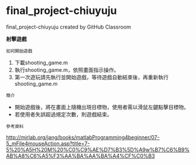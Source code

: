 # final_project-chiuyuju
final_project-chiuyuju created by GitHub Classroom

**射擊遊戲**

`如何開始遊戲`
1. 下載shooting_game.m
2. 執行shooting_game.m，依照畫面指示操作。
3. 第一次遊玩請先執行並開始遊戲，等待遊戲自動結束後，再重新執行shooting_game.m

`簡介`
* 開始遊戲後，將在畫面上隨機出現目標物，使用者需以滑鼠左鍵點擊目標物。
* 若使用者失誤超過規定次數，則遊戲結束。


`參考資料`

http://mirlab.org/jang/books/matlabProgramming4beginner/07-5_mFile4mouseAction.asp?title=7-5%20%A5H%20M%20%C0%C9%AE%D7%B3%5D%A9w%B7%C6%B9%AB%A8%C6%A5%F3%AA%BA%AA%BA%A4%CF%C0%B3
